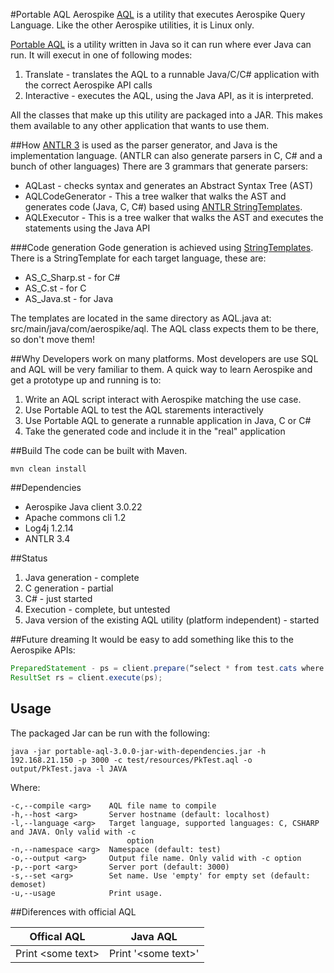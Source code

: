 #Portable AQL
Aerospike [AQL](https://docs.aerospike.com/pages/viewpage.action?pageId=3807532) is a utility that executes Aerospike Query Language. Like the other Aerospike utilities, it is Linux only.

[Portable AQL](https://github.com/aerospike/portable-aql) is a utility written in Java so it can run where ever Java can run. It will execut in one of following modes:
 1. Translate - translates the AQL to a runnable Java/C/C# application with the correct Aerospike API calls
 2. Interactive - executes the AQL, using the Java API, as it is interpreted.
 
All the classes that make up this utility are packaged into a JAR. This makes them available to any other application that wants to use them. 


##How
[ANTLR 3](http://www.antlr3.org/) is used as the parser generator, and Java is the implementation language. (ANTLR can also generate parsers in C, C# and a bunch of other languages)
There are 3 grammars that generate parsers:
* AQLast - checks syntax and generates an Abstract Syntax Tree (AST)
* AQLCodeGenerator - This a tree walker that walks the AST and generates code (Java, C, C#) based using [ANTLR StringTemplates](http://www.stringtemplate.org/).
* AQLExecutor - This is a tree walker that walks the AST and executes the statements using the Java API
 
###Code generation
Gode generation is achieved using [StringTemplates](http://www.stringtemplate.org/). There is a StringTemplate for each target language, these are:
* AS_C_Sharp.st - for C#
* AS_C.st - for C
* AS_Java.st - for Java

The templates are located in the same directory as AQL.java at: src/main/java/com/aerospike/aql. The AQL class expects them to be there, so don't move them!


##Why
Developers work on many platforms. Most developers are use SQL and AQL will be very familiar to them. A quick way to learn Aerospike and get a prototype up and running is to:
 1. Write an AQL script interact with Aerospike matching the use case.
 2. Use Portable AQL to test the AQL starements interactively
 3. Use Portable AQL to generate a runnable application in Java, C or C#
 4. Take the generated code and include it in the "real" application
 
##Build
The code can be built with Maven. 
	
	mvn clean install

##Dependencies
* Aerospike Java client 3.0.22
* Apache commons cli 1.2
* Log4j 1.2.14
* ANTLR 3.4


##Status
 1. Java generation - complete
 2. C generation - partial
 3. C# - just started
 4. Execution - complete, but untested
 5. Java version of the existing AQL utility (platform independent) - started

##Future dreaming
It would be easy to add something like this to the Aerospike APIs:
```java
PreparedStatement - ps = client.prepare(“select * from test.cats where pk = ’27’”);
ResultSet rs = client.execute(ps);
```

## Usage
The packaged Jar can be run with the following:
```
java -jar portable-aql-3.0.0-jar-with-dependencies.jar -h 192.168.21.150 -p 3000 -c test/resources/PkTest.aql -o output/PkTest.java -l JAVA
```	
Where:
```	
-c,--compile <arg>    AQL file name to compile
-h,--host <arg>       Server hostname (default: localhost)
-l,--language <arg>   Target language, supported languages: C, CSHARP and JAVA. Only valid with -c
	                      option
-n,--namespace <arg>  Namespace (default: test)
-o,--output <arg>     Output file name. Only valid with -c option
-p,--port <arg>       Server port (default: 3000)
-s,--set <arg>        Set name. Use 'empty' for empty set (default: demoset)
-u,--usage            Print usage.
```
##Diferences with official AQL

|Offical AQL        |Java AQL           |
|-----------------|-------------------|
|Print \<some text\>|Print '\<some text\>'|

